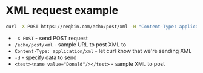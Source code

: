 # XML request example

```bash
curl -X POST https://reqbin.com/echo/post/xml -H "Content-Type: application/xml" -d "<test><name value="Donald"/></test>"
```

- `-X POST` - send POST request
- `/echo/post/xml` - sample URL to post XML to
- `Content-Type: application/xml` - let curl know that we're sending XML
- `-d` - specify data to send
- `<test><name value="Donald"/></test>` - sample XML to post


